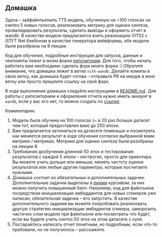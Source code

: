## Домашка

Здача – зайфайнтьюнить TTS модель, обученную на ~100 голосах на синтез 5 новых голосов, реализиовать метрику для оценки синтеза, провалидировать результаты, сделать выводы и оформить отчет в wandb. В качестве модели предлагается взять реализацию VITS2 с iSTFT Net бэкбоном в качестве генератора вейвформы, обе модели были разобраны на 9 лекции.

Код для обучения, подробные инструкции для запуска, данные и чекпоинты лежат в моем форке [репозитория](https://github.com/dariadiatlova/MB-iSTFT-VITS2/blob/vctk-wandb). Для того, чтобы начать работать вам необходимо сделать форк моего форка :) Обратите внимание, что домашка лежит в ветке `vctk-wandb`. Делайте комиты в свою ветку, как домашка будет готова – отправьте PR на мердж в мою ветку или просто пришлите ссылку на свой форк.

В ходе выполнения домашки следуйте инструкциям в [README.md](https://github.com/dariadiatlova/MB-iSTFT-VITS2/blob/vctk-wandb/README.md). Для работы с репозиторием и оформления отчета нужно иметь аккаунт в `wandb`, если у вас его нет, то можно создать по [ссылке](https://wandb.ai/site).

Комментарии:
1. Модель была обучена на 100 голосах (~ в 20 раз больше датасет чем тот, который предоставлен вам) до 250 эпохи.
2. Вам предлагается затюниться на датасете поменьше и посмотреть как меняется результат в ходе обучения согласно выбранной вами метрике / метриках. Метрики для оценки синтеза были разобраны на лекции 8.
3. Требования дообучения длинной 50 эпох и тестирования результатов с каждой 5 эпохи – нестрогие, просто для ориентира. Вы можете учить дольше или меньше, менять частоту оценки результатов или любые другие параметры, которые посчитаете нужными.
4. Домашка состоит из обязательных и дополнительных задачек. Дополнительные задачки _выделены в [ридми](https://github.com/dariadiatlova/MB-iSTFT-VITS2/blob/vctk-wandb/README.md) курсивом_, за них можно получить повышенный балл. Например, код для файнтьюна посредством инициализации эмбеддингов для новых спикеров уже написан, обязательная задачка – его запустить. В качестве дополнительного задания вы можете попробовать реализовать другую стратегию инициализации эмбедингов спикера, заморозить частично слои модели при файнтьюне или посмотреть что будет, если вы будете учить синтез 50 эпох на этом датасете с нуля.
5. Постарайтесь написать отчет понятным, но подробным, если что-то пробовали, но не получилось – расскажите.  

